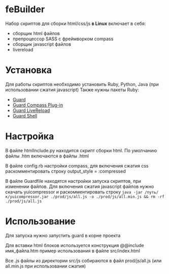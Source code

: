 feBuilder
=========

Набор скриптов для сборки html/css/js **в Linux** включает в себя:

* сборщик html файлов
* препроцессор SASS с фреймворком compass
* сборщик javascript файлов
* livereload

Установка
=========

Для работы скриптов необходимо установить Ruby, Python, Java (при использовании сжатия javascript)
Также нужны пакеты Ruby:

* [Guard](https://github.com/guard/guard)
* [Guard Compass Plug-in](https://github.com/guard/guard-compass)
* [Guard LiveReload](https://github.com/guard/guard-livereload)
* [Guard Shell](https://github.com/guard/guard-shell)

Настройка
=========

В файле htmlInclude.py находится скрипт сборки html. По умолчанию файлы .htm включаются в файлы .html

В файле config.rb настройки compass, для включения сжатия css раскомментировать строку output_style = :compressed

В файле Guardfile находятся настройки запуска скриптов, при изменении файлов. Для включения сжатия javascript файлов нужно скачать yuicompressor и раскомментировать строку `java -jar /путь/к/yuicompressor.jar ./prod/js/all.js -o ./prod/js/all.min.js && rm -rf ./prod/js/all.js`


Использование
=============

Для запуска нужно запустить guard в корне проекта

Для вставки html блоков используется конструкция @@include имя_файла.htm пример использования в файле src/index.html

Все .js файлы из директории src/js собираются в файл prod/js/all.js (или all.min.js при использовании сжатия)
